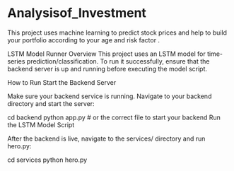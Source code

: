 
# Analysisof_Investment

This project uses machine learning to predict stock prices and help to build your portfolio according to your age and risk factor .

LSTM Model Runner
Overview
This project uses an LSTM model for time-series prediction/classification.
To run it successfully, ensure that the backend server is up and running before executing the model script.

How to Run
Start the Backend Server

Make sure your backend service is running.
Navigate to your backend directory and start the server:

cd backend
python app.py  # or the correct file to start your backend
Run the LSTM Model Script

After the backend is live, navigate to the services/ directory and run hero.py:

cd services
python hero.py
